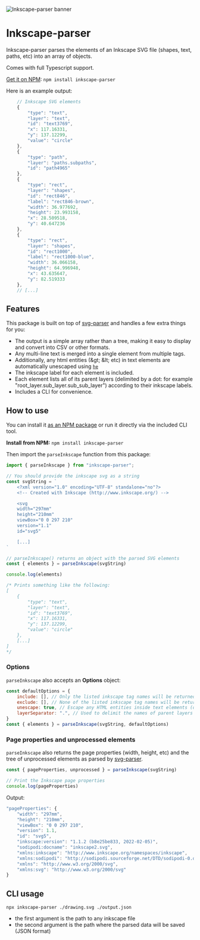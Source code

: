 ![Inkscape-parser banner](https://github.com/xmuni/inkscape-parser/blob/main/docs/banner.jpg?raw=true)

# Inkscape-parser

Inkscape-parser parses the elements of an Inkscape SVG file (shapes, text, paths, etc) into an array of objects.

Comes with full Typescript support.

[Get it on NPM](https://www.npmjs.com/package/inkscape-parser): `npm install inkscape-parser`

Here is an example output:

```js
    // Inkscape SVG elements
    {
        "type": "text",
        "layer": "text",
        "id": "text3769",
        "x": 117.16331,
        "y": 137.12299,
        "value": "circle"
    },
    {
        "type": "path",
        "layer": "paths.subpaths",
        "id": "path4965"
    },
    {
        "type": "rect",
        "layer": "shapes",
        "id": "rect846",
        "label": "rect846-brown",
        "width": 36.977692,
        "height": 23.993158,
        "x": 28.509518,
        "y": 40.647236
    },
    {
        "type": "rect",
        "layer": "shapes",
        "id": "rect1000",
        "label": "rect1000-blue",
        "width": 36.066158,
        "height": 64.996948,
        "x": 43.635647,
        "y": 82.519333
    },
    // [...]
```

## Features

This package is built on top of [svg-parser](https://github.com/Rich-Harris/svg-parser) and handles a few extra things for you:

* The output is a simple array rather than a tree, making it easy to display and convert into CSV or other formats.
* Any multi-line text is merged into a single element from multiple <tspan> tags.
* Additionally, any html entities (\&gt; \&lt; etc) in text elements are automatically unescaped using [`he`](https://www.npmjs.com/package/he)
* The inkscape label for each element is included.
* Each element lists all of its parent layers (delimited by a dot: for example "root_layer.sub_layer.sub_sub_layer") according to their inkscape labels.
* Includes a CLI for convenience.

## How to use

You can install it [as an NPM package](https://www.npmjs.com/package/inkscape-parser) or run it directly via the included CLI tool.

**Install from NPM:** `npm install inkscape-parser`

Then import the `parseInkscape` function from this package:

```js
import { parseInkscape } from "inkscape-parser";

// You should provide the inkscape svg as a string
const svgString = `
    <?xml version="1.0" encoding="UTF-8" standalone="no"?>
    <!-- Created with Inkscape (http://www.inkscape.org/) -->

    <svg
    width="297mm"
    height="210mm"
    viewBox="0 0 297 210"
    version="1.1"
    id="svg5"

    [...]
`

// parseInkscape() returns an object with the parsed SVG elements
const { elements } = parseInkscape(svgString)

console.log(elements)

/* Prints something like the following:
[
    {
        "type": "text",
        "layer": "text",
        "id": "text3769",
        "x": 117.16331,
        "y": 137.12299,
        "value": "circle"
    },
    [...]
]
*/
```

### Options

`parseInkscape` also accepts an **Options** object:

```js
const defaultOptions = {
    include: [], // Only the listed inkscape tag names will be returned
    exclude: [], // None of the listed inkscape tag names will be returned
    unescape: true, // Escape any HTML entities inside text elements (default: true)
    layerSeparator: ".", // Used to delimit the names of parent layers (e.g.: parent.child.subchild)
}
const { elements } = parseInkscape(svgString, defaultOptions)
```

### Page properties and unprocessed elements

`parseInkscape` also returns the page properties (width, height, etc) and the tree of unprocessed elements as parsed by [svg-parser](https://github.com/Rich-Harris/svg-parser).

```js
const { pageProperties, unprocessed } = parseInkscape(svgString)

// Print the Inkscape page properties
console.log(pageProperties)
```

Output:

```js
"pageProperties": {
    "width": "297mm",
    "height": "210mm",
    "viewBox": "0 0 297 210",
    "version": 1.1,
    "id": "svg5",
    "inkscape:version": "1.1.2 (b8e25be833, 2022-02-05)",
    "sodipodi:docname": "inkscape2.svg",
    "xmlns:inkscape": "http://www.inkscape.org/namespaces/inkscape",
    "xmlns:sodipodi": "http://sodipodi.sourceforge.net/DTD/sodipodi-0.dtd",
    "xmlns": "http://www.w3.org/2000/svg",
    "xmlns:svg": "http://www.w3.org/2000/svg"
}
```

## CLI usage

`npx inkscape-parser ./drawing.svg ./output.json`

* the first argument is the path to any inkscape file
* the second argument is the path where the parsed data will be saved (JSON format)